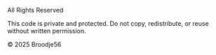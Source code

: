 All Rights Reserved

This code is private and protected. Do not copy, redistribute, or reuse without written permission.

© 2025 Broodje56
